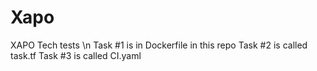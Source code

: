 # Xapo
XAPO Tech tests \n
Task #1 is in Dockerfile in this repo
Task #2 is called task.tf
Task #3 is called CI.yaml
